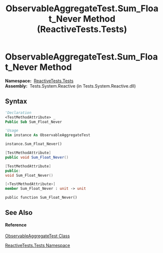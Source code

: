 ﻿---
title: ObservableAggregateTest.Sum_Float_Never Method  (ReactiveTests.Tests)
TOCTitle: Sum_Float_Never Method
ms:assetid: M:ReactiveTests.Tests.ObservableAggregateTest.Sum_Float_Never
ms:mtpsurl: https://msdn.microsoft.com/en-us/library/reactivetests.tests.observableaggregatetest.sum_float_never(v=VS.103)
ms:contentKeyID: 36619782
ms.date: 06/28/2011
mtps_version: v=VS.103
f1_keywords:
- ReactiveTests.Tests.ObservableAggregateTest.Sum_Float_Never
dev_langs:
- CSharp
- JScript
- VB
- FSharp
- c++
---

# ObservableAggregateTest.Sum\_Float\_Never Method

**Namespace:**  [ReactiveTests.Tests](hh289046\(v=vs.103\).md)  
**Assembly:**  Tests.System.Reactive (in Tests.System.Reactive.dll)

## Syntax

``` vb
'Declaration
<TestMethodAttribute> _
Public Sub Sum_Float_Never
```

``` vb
'Usage
Dim instance As ObservableAggregateTest

instance.Sum_Float_Never()
```

``` csharp
[TestMethodAttribute]
public void Sum_Float_Never()
```

``` c++
[TestMethodAttribute]
public:
void Sum_Float_Never()
```

``` fsharp
[<TestMethodAttribute>]
member Sum_Float_Never : unit -> unit 
```

``` jscript
public function Sum_Float_Never()
```

## See Also

#### Reference

[ObservableAggregateTest Class](hh314823\(v=vs.103\).md)

[ReactiveTests.Tests Namespace](hh289046\(v=vs.103\).md)

